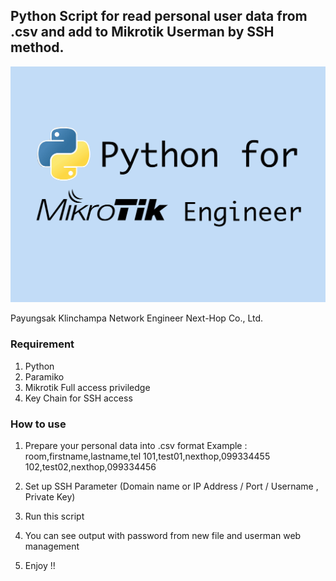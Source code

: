 ## Python Script for read personal user data from .csv and add to Mikrotik Userman by SSH method.

![Alt text](Python-for-Mikrotik-Engineer-2.png?raw=true "Title")

Payungsak Klinchampa
Network Engineer
Next-Hop Co., Ltd.

### Requirement
1. Python
2. Paramiko
3. Mikrotik Full access priviledge
4. Key Chain for SSH access

### How to use ###
1. Prepare your personal data into .csv format 
Example : 
room,firstname,lastname,tel
101,test01,nexthop,099334455
102,test02,nexthop,099334456

2. Set up SSH Parameter (Domain name or IP Address / Port / Username , Private Key)

3. Run this script

4. You can see output with password from new file and userman web management

4. Enjoy !!

